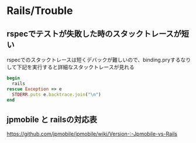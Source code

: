 # Rails/Trouble
## rspecでテストが失敗した時のスタックトレースが短い
rspecでのスタックトレースは短くデバックが難しいので、binding.pryするなりして下記を実行すると詳細なスタックトレースが見れる
```ruby
begin
  rails
rescue Exception => e
  STDERR.puts e.backtrace.join("\n")
end
```

## jpmobile と railsの対応表
https://github.com/jpmobile/jpmobile/wiki/Version-:-Jpmobile-vs-Rails
